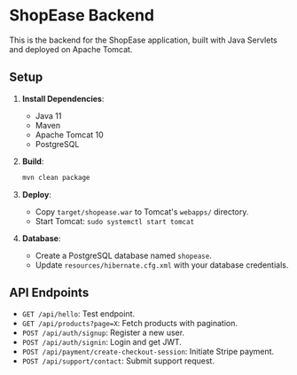 # ShopEase Backend

This is the backend for the ShopEase application, built with Java Servlets and deployed on Apache Tomcat.

## Setup

1. **Install Dependencies**:
   - Java 11
   - Maven
   - Apache Tomcat 10
   - PostgreSQL

2. **Build**:
   ```bash
   mvn clean package
   ```

3. **Deploy**:
   - Copy `target/shopease.war` to Tomcat's `webapps/` directory.
   - Start Tomcat: `sudo systemctl start tomcat`

4. **Database**:
   - Create a PostgreSQL database named `shopease`.
   - Update `resources/hibernate.cfg.xml` with your database credentials.

## API Endpoints
- `GET /api/hello`: Test endpoint.
- `GET /api/products?page=X`: Fetch products with pagination.
- `POST /api/auth/signup`: Register a new user.
- `POST /api/auth/signin`: Login and get JWT.
- `POST /api/payment/create-checkout-session`: Initiate Stripe payment.
- `POST /api/support/contact`: Submit support request.
